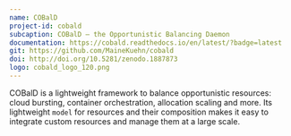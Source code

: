 ```yaml
---
name: COBalD
project-id: cobald
subcaption: COBalD – the Opportunistic Balancing Daemon
documentation: https://cobald.readthedocs.io/en/latest/?badge=latest
git: https://github.com/MaineKuehn/cobald
doi: http://doi.org/10.5281/zenodo.1887873
logo: cobald_logo_120.png
---
```


COBalD is a lightweight framework to balance opportunistic resources: cloud bursting, container orchestration, allocation scaling and more. Its lightweight `model` for resources and their composition makes it easy to integrate custom resources and manage them at a large scale.
